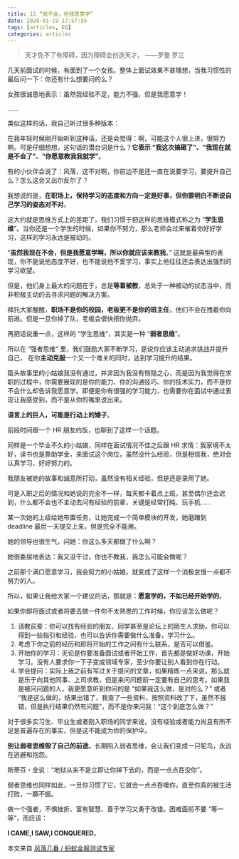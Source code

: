 ```yaml
---
title: 15 “我不会，但我愿意学”
date: 2020-01-19 17:57:55
tags: [articles, EQ]
categories: articles
---
```


>天才免不了有障碍，因为障碍会创造天才。
——罗曼·罗兰

几天前面试的时候，有面到了一个女孩。整体上面试效果不甚理想，当我习惯性的最后问一下：你还有什么想要问的么？

女孩很诚恳地表示：虽然我经验不足，能力不强，但是我愿意学！

……

类似这样的话，我自己听过很多种版本：

在我年轻时候刚开始听到这种话，还是会觉得：啊，可能这个人很上进，很努力啊。可是仔细想想，这句话的潜台词是什么？**它表示 “我这次搞砸了”、“我现在就是不会了”、“你愿意教我我就学”**。

有的小伙伴会说了：风落，这不对啊，你前边不是还一直在说要学习，要提升自己么？怎么这会又出尔反尔了？

我想说的是，**在职场上，保持学习的态度和方向一定是好事，但你要明白不断说自己学习的姿态对不对**。

这大约就是思维方式上的差距了。我们习惯于把这样的思维模式称之为 “**学生思维**”。当你还是一个学生的时候，如果你不努力，那么老师会过来催着你好好学习，这样的学习永远是被动的。

“**虽然我现在不会，但是我愿意学啊，所以你就应该来教我**。” 这就是最典型的表现，你不能说他态度不好，也不能说他不爱学习，事实上他往往还会表达出强烈的学习欲望。

但是，他们身上最大的问题在于，总是**等着被教**，总处于一种被动的状态当中，而非积极主动的去寻求问题的解决方案。

拜托大家醒醒，**职场不是你的校园，老板更不是你的班主任**，他们不会在拽着你向前进。但是一旦你掉了队，老板会很快把你抛弃。

再把话说重一点，这样的 “学生思维”，其实是一种 “**弱者思维**”。

所以在 “强者思维” 里，我们鼓励大家不断学习，是说你应该主动追求挑战并提升自己， 在你**主动克服**一个又一个难关的同时，达到学习提升的结果。

篇头故事里的小姑娘我没有通过，并非因为我没有恻隐之心，而是因为我觉得在求职的过程中，你需要展现的是你的能力、你的沟通技巧、你的技术实力，而不是你不会什么却告诉我愿意学。即便是你有很强的学习能力，也需要你在面试中通过表现让我感受到，而不是从你的嘴里说出来。

**语言上的巨人，可能是行动上的矮子**。

前段时间跟一个 HR 朋友约饭，也聊到了这样一个话题。

同样是一个毕业不久的小姑娘，同样在面试情况不佳之后跟 HR 求情：我家境不太好，读书也是靠助学金，来面试这个岗位，虽然没什么经验，但是相信我，绝对会认真学习，好好努力的。

我朋友被她的故事和诚意所打动，虽然没有相关经验，但是还是录用了她。

可是入职之后的情况和她说的完全不一样，每天都卡着点上班，甚至偶尔还会迟到，什么都不会也不主动去问有经验的前辈，关键是经常打盹、玩手机……

某一次她的上级给她布置任务，让她完成一个简单模块的开发，她磨蹭到 deadline 最后一天提交上来，但是完全不能用。

她的领导也很生气，问她：你这么多天都做了什么啊？

她很委屈地表达：我又没干过，你也不教我，我怎么可能会做呢？

之前那个满口愿意学习，我会努力的小姑娘，就变成了这样一个消极怠慢一点都不努力的人。

所以，如果让我给大家一个建议的话，那就是：**愿意学的，不如已经开始学的**。

如果你即将面试或者将要去做一件你不太熟悉的工作时候，你应该怎么做呢？

1. 请教前辈：你可以找有经验的朋友、同学甚至是论坛上的陌生人求助，你可以得到一些指引和经验，也可以告诉你需要做什么准备，学习什么。
2. 考虑下你之前的经历和即将开始的工作之间有什么联系，是否可以借鉴。
3. 开始你的学习：无论是你要准备面试或者开始工作，首先都是做好功课，开始学习。没有人要求你一下子变成领域专家，至少你要让别人看到你在行动。
4. 学会提问：实际上我之前有写过关于提问的文章，如果精炼一点来说，那么就是乐于向其他同事、上司求教，但是来问问题前一定要有自己的思考。如果我是被问问题的人，我更愿意听到你问的是 “如果我这么做，是对的么？” 或者 “我是这么做的，结果出错了，我查了一些资料，按照资料改了下，虽然不报错，但是执行结果仍然有问题”，而不是你来问我：“这个到底怎么做？”

对于很多实习生、毕业生或者刚入职场的同学来说，没有经验或者能力尚且有所不足是普遍存在的事实，但是这不能成为你的保护伞。

**别让弱者思维毁了自己的前途**。长期陷入弱者思维，会让我们变成一只鸵鸟，永远在逃避和抱怨。

斯蒂芬・金说：“地狱从来不是立即让你掉下去的，而是一点点吞没你”。

弱者思维也同样如此，一旦你习惯了它，它就会一点点吞噬你，直至你真的被生活打败，一蹶不振。

做一个强者，不惧挫折、富有智慧、善于学习又勇于改错。困难面前不要 “等一等”，而应该：

**I CAME,I SAW,I CONQUERED**。


本文来自 [ 风落几番 / 蚂蚁金服测试专家](http://www.imooc.com/read/62)